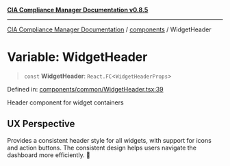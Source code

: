 [**CIA Compliance Manager Documentation v0.8.5**](../../README.md)

***

[CIA Compliance Manager Documentation](../../modules.md) / [components](../README.md) / WidgetHeader

# Variable: WidgetHeader

> `const` **WidgetHeader**: `React.FC`\<`WidgetHeaderProps`\>

Defined in: [components/common/WidgetHeader.tsx:39](https://github.com/Hack23/cia-compliance-manager/blob/4f2006283e1cd56feb8daea1f810b2bc8c1b1d1b/src/components/common/WidgetHeader.tsx#L39)

Header component for widget containers

## UX Perspective

Provides a consistent header style for all widgets, with
support for icons and action buttons. The consistent design
helps users navigate the dashboard more efficiently. 🎨
